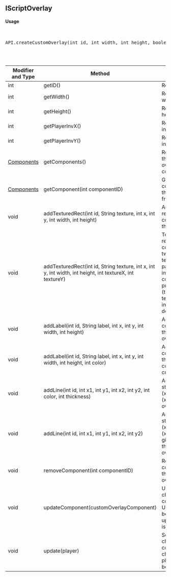 
## IScriptOverlay


#### Usage     
<br>

<pre>
API.createCustomOverlay(int id, int width, int height, boolean pauseGame)
</pre>

<br>
<br>

Modifier and Type | Method | Description
------- | ------------- | -------------------------------------------------------------
int | getID() | Returns gui ID
int | getWidth() | Returns gui width
int | getHeight() | Returns gui height
int | getPlayerInvX() | Returns player's inventory X
int | getPlayerInvY() | Returns player's inventory Y
[Components](https://github.com/PewDizinho/CustomNPCPlus-Script-Documentation/blob/main/Overlay/ScriptOverlayComponent.md) | getComponents() | Returns a list of the custom overlay's components
[Components](https://github.com/PewDizinho/CustomNPCPlus-Script-Documentation/blob/main/Overlay/ScriptOverlayComponent.md) | getComponent(int componentID) | Gets the component with the given id from the overlay
void | addTexturedRect(int id, String texture, int x, int y, int width, int height) | Adds a textured rectangle component to the overlay
void | addTexturedRect(int id, String texture, int x, int y, int width, int height, int textureX, int textureY) | Textured rectangle component with two additional texture offset parameters. The image's top-left corner in the png will be at (textureX, textureY) instead of the default (0,0)
void | addLabel(int id, String label, int x, int y, int width, int height) | Adds a label component to the custom overlay
void | addLabel(int id, String label, int x, int y, int width, int height, int color) |Adds a label component with the given text color to the custom overlay
void | addLine(int id, int x1, int y1, int x2, int y2, int color, int thickness) |Adds a line starting from (x1,y1) to (x2,y2) to the overlay
void | addLine(int id, int x1, int y1, int x2, int y2) | Adds a line starting from (x1,y1) to (x2,y2) with the given color and thickness to the overlay
void | removeComponent(int componentID) | Removes the component with this id from the overlay.
void | updateComponent(customOverlayComponent) | Updates the changes to the component. Updates cannot be seen until update(player) is called
void | update(player) | Sends overlay changes/overlay component changes to the player's client to be viewed

